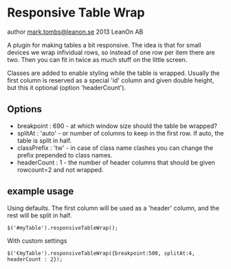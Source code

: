 # Responsive Table Wrap
author mark.tombs@leanon.se 2013 LeanOn AB

A plugin for making tables a bit responsive. The idea is that for small devices we wrap infividual rows, so instead of 
one row per item there are two. Then you can fit in twice as much stuff on the little screen.

Classes are added to enable styling while the table is wrapped. Usually the first column
 is reserved as a special 'id' column and given double height, but this it optional (option 'headerCount').

## Options

 - breakpoint : 690 - at which window size should the table be wrapped?
 - splitAt : 'auto' - or number of columns to keep in the first row. If auto, the table is split in half.
 - classPrefix : 'tw' - in case of class name clashes you can change the prefix prepended to class names.
 - headerCount : 1 - the number of header columns that should be given rowcount=2 and not wrapped.

## example usage

Using defaults. The first column will be used as a 'header' column, and the rest will be split in half.

    $('#myTable').responsiveTableWrap();

With custom settings

    $('€myTable').responsiveTableWrap({breakpoint:500, splitAt:4, headerCount : 2});